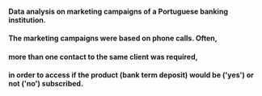 #### Data analysis on marketing campaigns of a Portuguese banking institution.

#### The marketing campaigns were based on phone calls. Often,

#### more than one contact to the same client was required,

#### in order to access if the product (bank term deposit) would be ('yes') or not ('no') subscribed.
